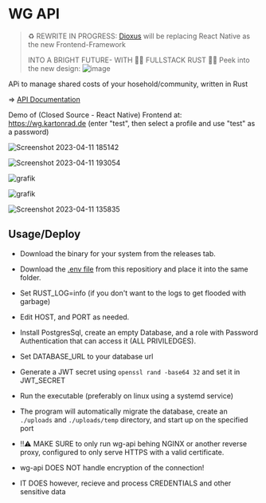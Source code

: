 # WG API
> ♻️ REWRITE IN PROGRESS: [Dioxus](https://dioxuslabs.com) will be replacing React Native as the new Frontend-Framework
> 
> INTO A BRIGHT FUTURE- WITH 🦀🦀 FULLSTACK RUST 🦀🦀
> Peek into the new design: ![image](https://user-images.githubusercontent.com/56208328/232941081-7eb2e8fe-18b6-4316-af9a-66d0a8b05ef6.png)


APi to manage shared costs of your hosehold/community, written in Rust

=> [API Documentation](api/routes.md)

Demo of (Closed Source - React Native) Frontend at: https://wg.kartonrad.de (enter "test", then select a profile and use "test" as a password)

![Screenshot 2023-04-11 185142](https://user-images.githubusercontent.com/56208328/231243492-621f4d36-0a9b-4616-8d75-2d05df87ad0d.png)

![Screenshot 2023-04-11 193054](https://user-images.githubusercontent.com/56208328/231243410-1650eea6-4b28-4b35-835f-8aa1746d51c4.png)

![grafik](https://user-images.githubusercontent.com/56208328/231243910-fabf52a3-1ad2-4b50-8779-0406ff980e28.png)

![grafik](https://user-images.githubusercontent.com/56208328/231243311-c43fca82-1818-451e-8d11-b405a0bf9783.png)

![Screenshot 2023-04-11 135835](https://user-images.githubusercontent.com/56208328/231243620-71e3791e-6f4a-44c0-ba1a-590ccdd625d5.png)

## Usage/Deploy
- Download the binary for your system from the releases tab.
- Download the [.env file](api/.env) from this repositiory and place it into the same folder.

- Set RUST_LOG=info (if you don't want to the logs to get flooded with garbage)
- Edit HOST, and PORT as needed.
- Install PostgresSql, create an empty Database, and a role with Password Authentication that can access it (ALL PRIVILEDGES).
- Set DATABASE_URL to your database url 
- Generate a JWT secret using `openssl rand -base64 32` and set it in JWT_SECRET

- Run the executable (preferably on linux using a systemd service)

- The program will automatically migrate the database, create an `./uploads` and `./uploads/temp` directory, and start up on the specified port

- !!⚠ MAKE SURE to only run wg-api behing NGINX or another reverse proxy, configured to only serve HTTPS with a valid certificate.
- wg-api DOES NOT handle encryption of the connection! 
- IT DOES however, recieve and process CREDENTIALS and other sensitive data
